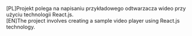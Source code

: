 [PL]Projekt polega na napisaniu przykładowego odtwarzacza wideo przy użyciu technologii React.js.<br/>
[EN]The project involves creating a sample video player using React.js technology.

